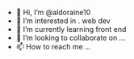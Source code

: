 - 👋 Hi, I’m @aldoraine10
- 👀 I’m interested in . web dev
- 🌱 I’m currently learning front end
- 💞️ I’m looking to collaborate on ...
- 📫 How to reach me ...

<!---
aldoraine10/aldoraine10 is a ✨ special ✨ repository because its `README.md` (this file) appears on your GitHub profile.
You can click the Preview link to take a look at your changes.
--->

